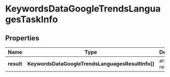 # KeywordsDataGoogleTrendsLanguagesTaskInfo

## Properties

| Name | Type | Description | Notes |
|------------ | ------------- | ------------- | -------------|
**result** | **KeywordsDataGoogleTrendsLanguagesResultInfo[]** | array of results |[optional]|